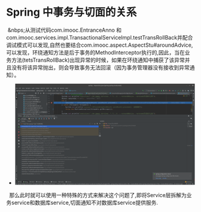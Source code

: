 # Spring 中事务与切面的关系
&nbsp;&nbps;从测试代码com.imooc.EntranceAnno 和com.imooc.services.impl.TransactionalServiceImpl.testTransRollBack并配合调试模式可以发现,自然也要结合com.imooc.aspect.AspectStu#aroundAdvice, 可以发现，环绕通知方法是后于事务的MethodInterceptor执行的,因此，当在业务方法(tetsTransRollBack)出现异常的时候，如果在环绕通知中捕获了该异常并且没有将该异常抛出，则会导致事务无法回滚（因为事务管理器没有接收到异常通知）。
   + <img src="./pics/Transactional_And_Advice_1.png"/>

&nbsp;&nbsp;那么此时就可以使用一种特殊的方式来解决这个问题了,即将Service层拆解为业务service和数据库service,切面通知不对数据库service提供服务.
